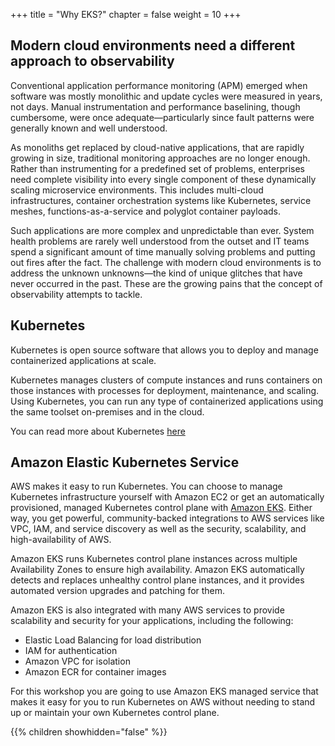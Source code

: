 +++
title = "Why EKS?"
chapter = false
weight = 10
+++

## Modern cloud environments need a different approach to observability

Conventional application performance monitoring (APM) emerged when software was mostly monolithic
and update cycles were measured in years, not days. Manual instrumentation and performance baselining, though cumbersome, were once adequate—particularly since fault patterns were generally known and well understood.

As monoliths get replaced by cloud-native applications, that are rapidly growing in size, traditional monitoring approaches are no longer enough. Rather than instrumenting for a predefined set of problems, enterprises need complete visibility into every single component of these dynamically scaling microservice environments. This includes multi-cloud infrastructures, container orchestration systems like Kubernetes, service meshes, functions-as-a-service and polyglot container payloads.

Such applications are more complex and unpredictable than ever. System health problems are rarely well understood from the outset and IT teams spend a significant amount of time manually solving problems and putting out fires after the fact. The challenge with modern cloud environments is to address the unknown unknowns—the kind of unique glitches that have never occurred in the past. These are the growing pains that the concept of observability attempts to tackle.

## Kubernetes

Kubernetes is open source software that allows you to deploy and manage containerized applications at scale. 

Kubernetes manages clusters of compute instances and runs containers on those instances with processes for deployment, maintenance, and scaling. Using Kubernetes, you can run any type of containerized applications using the same toolset on-premises and in the cloud.  

You can read more about Kubernetes [here](https://aws.amazon.com/kubernetes/)

## Amazon Elastic Kubernetes Service

AWS makes it easy to run Kubernetes. You can choose to manage Kubernetes infrastructure yourself with Amazon EC2 or get an automatically provisioned, managed Kubernetes control plane with [Amazon EKS](https://aws.amazon.com/eks/). Either way, you get powerful, community-backed integrations to AWS services like VPC, IAM, and service discovery as well as the security, scalability, and high-availability of AWS.

Amazon EKS runs Kubernetes control plane instances across multiple Availability Zones to ensure high availability. Amazon EKS automatically detects and replaces unhealthy control plane instances, and it provides automated version upgrades and patching for them.

Amazon EKS is also integrated with many AWS services to provide scalability and security for your applications, including the following:

* Elastic Load Balancing for load distribution
* IAM for authentication
* Amazon VPC for isolation
* Amazon ECR for container images

For this workshop you are going to use Amazon EKS managed service that makes it easy for you to run Kubernetes on AWS without needing to stand up or maintain your own Kubernetes control plane. 

{{% children showhidden="false" %}}
